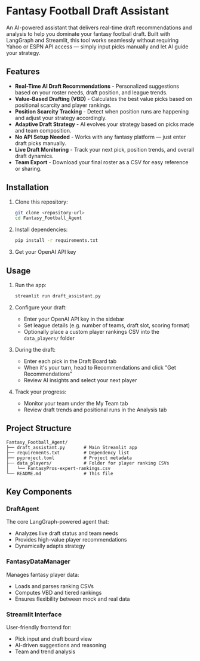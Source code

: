 # Fantasy Football Draft Assistant

An AI-powered assistant that delivers real-time draft recommendations and analysis to help you dominate your fantasy football draft. Built with LangGraph and Streamlit, this tool works seamlessly without requiring Yahoo or ESPN API access — simply input picks manually and let AI guide your strategy.

## Features

- **Real-Time AI Draft Recommendations** - Personalized suggestions based on your roster needs, draft position, and league trends.
- **Value-Based Drafting (VBD)** - Calculates the best value picks based on positional scarcity and player rankings.
- **Position Scarcity Tracking** - Detect when position runs are happening and adjust your strategy accordingly.
- **Adaptive Draft Strategy** - AI evolves your strategy based on picks made and team composition.
- **No API Setup Needed** - Works with any fantasy platform — just enter draft picks manually.
- **Live Draft Monitoring** - Track your next pick, position trends, and overall draft dynamics.
- **Team Export** - Download your final roster as a CSV for easy reference or sharing.

## Installation

1. Clone this repository:
   ```bash
   git clone <repository-url>
   cd Fantasy_Football_Agent
   ```

2. Install dependencies:
   ```bash
   pip install -r requirements.txt
   ```

3. Get your OpenAI API key

## Usage

1. Run the app:
   ```bash
   streamlit run draft_assistant.py
   ```

2. Configure your draft:
   - Enter your OpenAI API key in the sidebar
   - Set league details (e.g. number of teams, draft slot, scoring format)
   - Optionally place a custom player rankings CSV into the `data_players/` folder

3. During the draft:
   - Enter each pick in the Draft Board tab
   - When it's your turn, head to Recommendations and click "Get Recommendations"
   - Review AI insights and select your next player

4. Track your progress:
   - Monitor your team under the My Team tab
   - Review draft trends and positional runs in the Analysis tab

## Project Structure

```
Fantasy_Football_Agent/
├── draft_assistant.py       # Main Streamlit app
├── requirements.txt         # Dependency list
├── pyproject.toml           # Project metadata
├── data_players/            # Folder for player ranking CSVs
│   └── FantasyPros-expert-rankings.csv
└── README.md                # This file
```

## Key Components

### DraftAgent
The core LangGraph-powered agent that:
- Analyzes live draft status and team needs
- Provides high-value player recommendations
- Dynamically adapts strategy

### FantasyDataManager
Manages fantasy player data:
- Loads and parses ranking CSVs
- Computes VBD and tiered rankings
- Ensures flexibility between mock and real data

### Streamlit Interface
User-friendly frontend for:
- Pick input and draft board view
- AI-driven suggestions and reasoning
- Team and trend analysis
